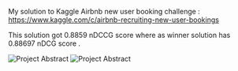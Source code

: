 My solution to Kaggle Airbnb new user booking challenge : https://www.kaggle.com/c/airbnb-recruiting-new-user-bookings

This solution got 0.8859 nDCCG score where as winner solution has 0.88697 nDCG score .

![Project Abstract](https://github.com/nikhiljangam/Airbnb-new-user-bookings/blob/master/airbnb_abstract-1.jpg?raw=true)
![Project Abstract](https://github.com/nikhiljangam/Airbnb-new-user-bookings/blob/master/airbnb_abstract-2.jpg?raw=true)
